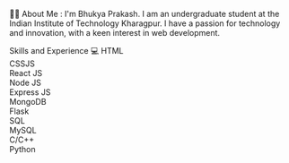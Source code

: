 👩‍💻 About Me :
I'm Bhukya Prakash. I am an undergraduate student at the Indian Institute of Technology Kharagpur. I have a passion for technology and innovation, with a keen interest in web development. 

Skills and Experience
💻 HTML
<br/>
CSSJS
<br/>
React JS
<br/>
Node JS
<br/>
Express JS
<br/>
MongoDB
<br/>
Flask
<br/>
SQL
<br/>
MySQL
<br/>
C/C++
<br/>
Python
